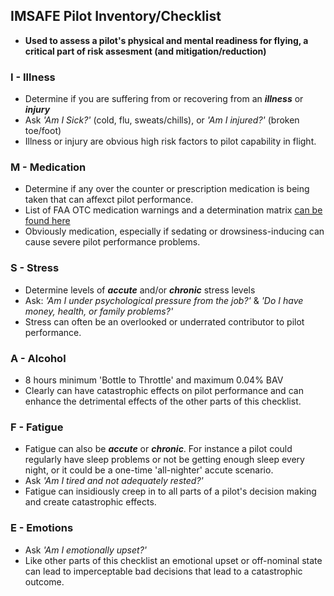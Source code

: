## IMSAFE Pilot Inventory/Checklist 
- **Used to assess a pilot's physical and mental readiness for flying, a critical part of risk assesment (and mitigation/reduction)**
### I - Illness
- Determine if you are suffering from or recovering from an _**illness**_ or _**injury**_
- Ask _'Am I Sick?'_ (cold, flu, sweats/chills), or _'Am I injured?'_ (broken toe/foot)
- Illness or injury are obvious high risk factors to pilot capability in flight. 
### M - Medication
- Determine if any over the counter or prescription medication is being taken that can affexct pilot performance.
- List of FAA OTC medication warnings and a determination matrix [can be found here](https://www.faa.gov/pilots/medical_certification/media/OTCMedicationsforPilots.pdf)
- Obviously medication, especially if sedating or drowsiness-inducing can cause severe pilot performance problems. 
### S - Stress
- Determine levels of _**accute**_ and/or _**chronic**_ stress levels
- Ask: _'Am I under psychological pressure from the job?'_ & _'Do I have money, health, or family problems?'_
- Stress can often be an overlooked or underrated contributor to pilot performance. 
### A - Alcohol
- 8 hours minimum 'Bottle to Throttle' and maximum 0.04% BAV
- Clearly can have catastrophic effects on pilot performance and can enhance the detrimental effects of the other parts of this checklist.
### F - Fatigue
- Fatigue can also be _**accute**_ or _**chronic**_. For instance a pilot could regularly have sleep problems or not be getting enough sleep every night, or it could be a one-time 'all-nighter' accute scenario. 
- Ask _'Am I tired and not adequately rested?'_
- Fatigue can insidiously creep in to all parts of a pilot's decision making and create catastrophic effects.
### E - Emotions
- Ask _'Am I emotionally upset?'_ 
- Like other parts of this checklist an emotional upset or off-nominal state can lead to imperceptable bad decisions that lead to a catastrophic outcome. 
